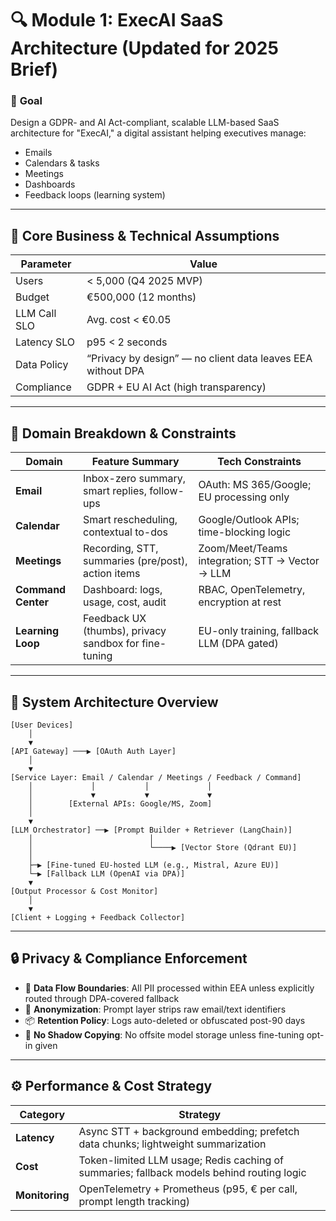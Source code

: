 
# 🔍 Module 1: ExecAI SaaS Architecture (Updated for 2025 Brief)

### 🎯 **Goal**
Design a GDPR- and AI Act-compliant, scalable LLM-based SaaS architecture for "ExecAI," a digital assistant helping executives manage:
- Emails
- Calendars & tasks
- Meetings
- Dashboards
- Feedback loops (learning system)

---

## 🧱 Core Business & Technical Assumptions
| Parameter                | Value |
|--------------------------|-------|
| Users                    | < 5,000 (Q4 2025 MVP) |
| Budget                   | €500,000 (12 months) |
| LLM Call SLO             | Avg. cost < €0.05 |
| Latency SLO              | p95 < 2 seconds |
| Data Policy              | “Privacy by design” — no client data leaves EEA without DPA |
| Compliance               | GDPR + EU AI Act (high transparency) |

---

## 🧩 Domain Breakdown & Constraints

| Domain          | Feature Summary                                         | Tech Constraints |
|------------------|----------------------------------------------------------|------------------|
| **Email**         | Inbox-zero summary, smart replies, follow-ups           | OAuth: MS 365/Google; EU processing only |
| **Calendar**      | Smart rescheduling, contextual to-dos                   | Google/Outlook APIs; time-blocking logic |
| **Meetings**      | Recording, STT, summaries (pre/post), action items      | Zoom/Meet/Teams integration; STT → Vector → LLM |
| **Command Center**| Dashboard: logs, usage, cost, audit                     | RBAC, OpenTelemetry, encryption at rest |
| **Learning Loop** | Feedback UX (thumbs), privacy sandbox for fine-tuning  | EU-only training, fallback LLM (DPA gated) |

---

## 🧠 System Architecture Overview

```plaintext
[User Devices]
    │
    ▼
[API Gateway] ───▶ [OAuth Auth Layer]
    │
    ▼
[Service Layer: Email / Calendar / Meetings / Feedback / Command]
    │             │           │             │
    │             ▼           ▼             ▼
    │        [External APIs: Google/MS, Zoom] 
    │
    ▼
[LLM Orchestrator] ──▶ [Prompt Builder + Retriever (LangChain)]
    │                          │
    │                          └────▶ [Vector Store (Qdrant EU)]
    │
    ├─▶ [Fine-tuned EU-hosted LLM (e.g., Mistral, Azure EU)]
    └─▶ [Fallback LLM (OpenAI via DPA)]
    ▼
[Output Processor & Cost Monitor]
    │
    ▼
[Client + Logging + Feedback Collector]
```

---

## 🔒 Privacy & Compliance Enforcement

- 🔐 **Data Flow Boundaries**: All PII processed within EEA unless explicitly routed through DPA-covered fallback
- 🧹 **Anonymization**: Prompt layer strips raw email/text identifiers
- 📦 **Retention Policy**: Logs auto-deleted or obfuscated post-90 days
- 🚫 **No Shadow Copying**: No offsite model storage unless fine-tuning opt-in given

---

## ⚙️ Performance & Cost Strategy

| Category     | Strategy |
|--------------|----------|
| **Latency**  | Async STT + background embedding; prefetch data chunks; lightweight summarization |
| **Cost**     | Token-limited LLM usage; Redis caching of summaries; fallback models behind routing logic |
| **Monitoring**| OpenTelemetry + Prometheus (p95, € per call, prompt length tracking) |
